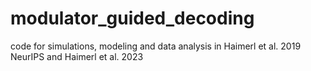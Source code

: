 # modulator_guided_decoding
code for simulations, modeling and data analysis in Haimerl et al. 2019 NeurIPS and Haimerl et al. 2023
